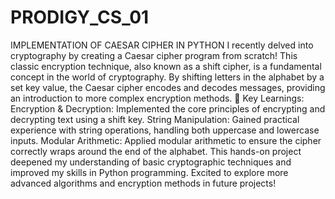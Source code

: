 # PRODIGY_CS_01
IMPLEMENTATION OF CAESAR CIPHER IN PYTHON
I recently delved into cryptography by creating a Caesar cipher program from scratch! This classic encryption technique, also known as a shift cipher, is a fundamental concept in the world of cryptography. By shifting letters in the alphabet by a set key value, the Caesar cipher encodes and decodes messages, providing an introduction to more complex encryption methods.
🔑 Key Learnings:
Encryption & Decryption: Implemented the core principles of encrypting and decrypting text using a shift key.
String Manipulation: Gained practical experience with string operations, handling both uppercase and lowercase inputs.
Modular Arithmetic: Applied modular arithmetic to ensure the cipher correctly wraps around the end of the alphabet.
This hands-on project deepened my understanding of basic cryptographic techniques and improved my skills in Python programming. Excited to explore more advanced algorithms and encryption methods in future projects!

